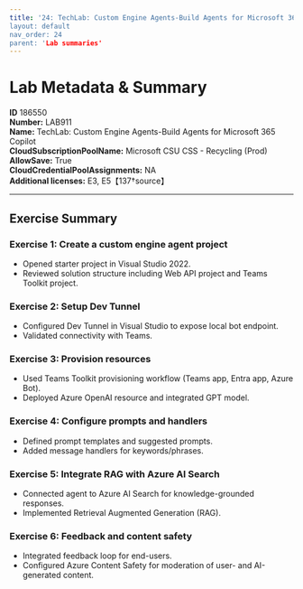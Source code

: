 ```yaml
---
title: '24: TechLab: Custom Engine Agents-Build Agents for Microsoft 365 Copilot` 
layout: default
nav_order: 24
parent: 'Lab summaries'
--- 
```


# Lab Metadata & Summary

**ID** 186550  
**Number:** LAB911  
**Name:** TechLab: Custom Engine Agents-Build Agents for Microsoft 365 Copilot  
**CloudSubscriptionPoolName:** Microsoft CSU CSS - Recycling (Prod)  
**AllowSave:** True  
**CloudCredentialPoolAssignments:** NA  
**Additional licenses:** E3, E5【137†source】  

---

## Exercise Summary

### Exercise 1: Create a custom engine agent project
- Opened starter project in Visual Studio 2022.  
- Reviewed solution structure including Web API project and Teams Toolkit project.  

### Exercise 2: Setup Dev Tunnel
- Configured Dev Tunnel in Visual Studio to expose local bot endpoint.  
- Validated connectivity with Teams.  

### Exercise 3: Provision resources
- Used Teams Toolkit provisioning workflow (Teams app, Entra app, Azure Bot).  
- Deployed Azure OpenAI resource and integrated GPT model.  

### Exercise 4: Configure prompts and handlers
- Defined prompt templates and suggested prompts.  
- Added message handlers for keywords/phrases.  

### Exercise 5: Integrate RAG with Azure AI Search
- Connected agent to Azure AI Search for knowledge-grounded responses.  
- Implemented Retrieval Augmented Generation (RAG).  

### Exercise 6: Feedback and content safety
- Integrated feedback loop for end-users.  
- Configured Azure Content Safety for moderation of user- and AI-generated content.  
